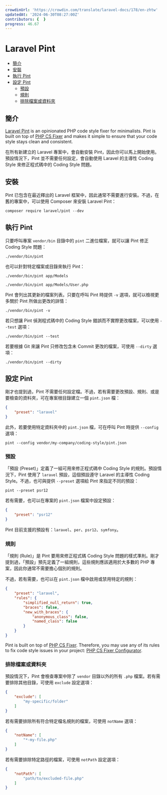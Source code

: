 ```yaml
---
crowdinUrl: 'https://crowdin.com/translate/laravel-docs/178/en-zhtw'
updatedAt: '2024-06-30T08:27:00Z'
contributors: {  }
progress: 46.67
---
```


# Laravel Pint

- [簡介](#introduction)
- [安裝](#installation)
- [執行 Pint](#running-pint)
- [設定 Pint](#configuring-pint)
  - [預設](#presets)
  - [規則](#rules)
  - [排除檔案或資料夾](#excluding-files-or-folders)
  

<a name="introduction"></a>

## 簡介

[Laravel Pint](https://github.com/laravel/pint) is an opinionated PHP code style fixer for minimalists. Pint is built on top of [PHP CS Fixer](https://github.com/FriendsOfPHP/PHP-CS-Fixer) and makes it simple to ensure that your code style stays clean and consistent.

在所有新建立的 Laravel 專案中，會自動安裝 Pint，因此你可以馬上開始使用。預設情況下，Pint 並不需要任何設定，會自動使用 Laravel 的主導性 Coding Style 來修正程式碼中的 Coding Style 問題。

<a name="installation"></a>

## 安裝

Pint 已包含在最近釋出的 Laravel 框架中，因此通常不需要進行安裝。不過，在舊的專案中，可以使用 Composer 來安裝 Laravel Pint：

```shell
composer require laravel/pint --dev
```
<a name="running-pint"></a>

## 執行 Pint

只要呼叫專案 `vendor/bin` 目錄中的 `pint` 二進位檔案，就可以讓 Pint 修正 Coding Style 問題：

```shell
./vendor/bin/pint
```
也可以針對特定檔案或目錄來執行 Pint：

```shell
./vendor/bin/pint app/Models

./vendor/bin/pint app/Models/User.php
```
Pint 會列出其更新的檔案列表。只要在呼叫 Pint 時提供 `-v` 選項，就可以檢視更多關於 Pint 所做出更改的詳情：

```shell
./vendor/bin/pint -v
```
若只想讓 Pint 偵測程式碼中的 Coding Style 錯誤而不實際更改檔案，可以使用 `--test` 選項：

```shell
./vendor/bin/pint --test
```
若要根據 Git 來讓 Pint 只修改包含未 Commit 更改的檔案，可使用 `--dirty` 選項：

```shell
./vendor/bin/pint --dirty
```
<a name="configuring-pint"></a>

## 設定 Pint

剛才也提到過，Pint 不需要任何設定檔。不過，若有需要更改預設、規則、或是要檢查的資料夾，可在專案根目錄建立一個 `pint.json` 檔：

```json
{
    "preset": "laravel"
}
```
此外，若要使用特定資料夾中的 `pint.json` 檔，可在呼叫 Pint 時提供 `--config` 選項：

```shell
pint --config vendor/my-company/coding-style/pint.json
```
<a name="presets"></a>

### 預設

「預設 (Preset)」定義了一組可用來修正程式碼中 Coding Style 的規則。預設情況下，Pint 使用了 `laravel` 預設，這個預設遵守 Laravel 的主導性 Coding Style。不過，也可與提供 `--preset` 選項給 Pint 來指定不同的預設：

```shell
pint --preset psr12
```
若有需要，也可以在專案的 `pint.json` 檔案中設定預設：

```json
{
    "preset": "psr12"
}
```
Pint 目前支援的預設有：`laravel`、`per`、`psr12`、`symfony`。

<a name="rules"></a>

### 規則

「規則 (Rule)」是 Pint 要用來修正程式碼 Coding Style 問題的樣式準則。剛才提到過，「預設」預先定義了一組規則，這些規則應該適用於大多數的 PHP 專案，因此你通常不需要擔心個別的規則。

不過，若有需要，也可以在 `pint.json` 檔中啟用或禁用特定的規則：

```json
{
    "preset": "laravel",
    "rules": {
        "simplified_null_return": true,
        "braces": false,
        "new_with_braces": {
            "anonymous_class": false,
            "named_class": false
        }
    }
}
```
Pint is built on top of [PHP CS Fixer](https://github.com/FriendsOfPHP/PHP-CS-Fixer). Therefore, you may use any of its rules to fix code style issues in your project: [PHP CS Fixer Configurator](https://mlocati.github.io/php-cs-fixer-configurator).

<a name="excluding-files-or-folders"></a>

### 排除檔案或資料夾

預設情況下，Pint 會檢查專案中除了 `vendor` 目錄以外的所有 `.php` 檔案。若有需要排除其他目錄，可使用 `exclude` 設定選項：

```json
{
    "exclude": [
        "my-specific/folder"
    ]
}
```
若有需要排除所有符合特定檔名規則的檔案，可使用 `notName` 選項：

```json
{
    "notName": [
        "*-my-file.php"
    ]
}
```
若有需要排除特定路徑的檔案，可使用 `notPath` 設定選項：

```json
{
    "notPath": [
        "path/to/excluded-file.php"
    ]
}
```